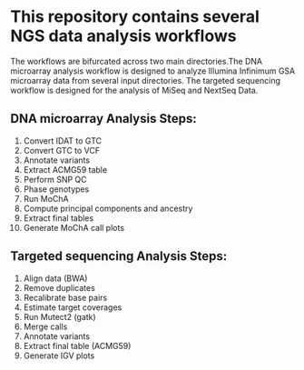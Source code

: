 # This repository contains several NGS data analysis workflows

The workflows are bifurcated across two main directories.The DNA microarray analysis workflow is designed to analyze Illumina Infinimum GSA microarray data from several input directories. The targeted sequencing workflow is designed for the analysis of MiSeq and NextSeq Data.

## DNA microarray Analysis Steps:
1) Convert IDAT to GTC
2) Convert GTC to VCF
3) Annotate variants
4) Extract ACMG59 table
5) Perform SNP QC
6) Phase genotypes
7) Run MoChA
8) Compute principal components and ancestry
9) Extract final tables
10) Generate MoChA call plots

## Targeted sequencing Analysis Steps:
1) Align data (BWA)
2) Remove duplicates
3) Recalibrate base pairs
4) Estimate target coverages
5) Run Mutect2 (gatk)
6) Merge calls
7) Annotate variants
8) Extract final table (ACMG59)
9) Generate IGV plots


